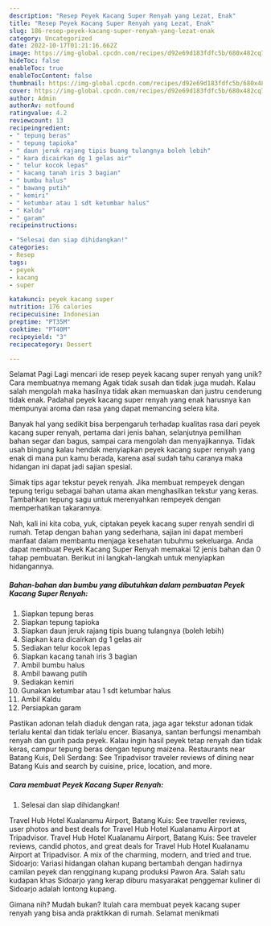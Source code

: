 ```yaml
---
description: "Resep Peyek Kacang Super Renyah yang Lezat, Enak"
title: "Resep Peyek Kacang Super Renyah yang Lezat, Enak"
slug: 186-resep-peyek-kacang-super-renyah-yang-lezat-enak
category: Uncategorized
date: 2022-10-17T01:21:16.662Z
image: https://img-global.cpcdn.com/recipes/d92e69d183fdfc5b/680x482cq70/peyek-kacang-super-renyah-foto-resep-utama.jpg
hideToc: false
enableToc: true
enableTocContent: false
thumbnail: https://img-global.cpcdn.com/recipes/d92e69d183fdfc5b/680x482cq70/peyek-kacang-super-renyah-foto-resep-utama.jpg
cover: https://img-global.cpcdn.com/recipes/d92e69d183fdfc5b/680x482cq70/peyek-kacang-super-renyah-foto-resep-utama.jpg
author: Admin
authorAv: notfound
ratingvalue: 4.2
reviewcount: 13
recipeingredient:
- " tepung beras"
- " tepung tapioka"
- " daun jeruk rajang tipis buang tulangnya boleh lebih"
- " kara dicairkan dg 1 gelas air"
- " telur kocok lepas"
- " kacang tanah iris 3 bagian"
- " bumbu halus"
- " bawang putih"
- " kemiri"
- " ketumbar atau 1 sdt ketumbar halus"
- " Kaldu"
- " garam"
recipeinstructions:

- "Selesai dan siap dihidangkan!"
categories:
- Resep
tags:
- peyek
- kacang
- super

katakunci: peyek kacang super 
nutrition: 176 calories
recipecuisine: Indonesian
preptime: "PT35M"
cooktime: "PT40M"
recipeyield: "3"
recipecategory: Dessert

---
```



Selamat Pagi Lagi mencari ide resep peyek kacang super renyah yang unik? Cara membuatnya memang Agak tidak susah dan tidak juga mudah. Kalau salah mengolah maka hasilnya tidak akan memuaskan dan justru cenderung tidak enak. Padahal peyek kacang super renyah yang enak harusnya kan mempunyai aroma dan rasa yang dapat memancing selera kita.


Banyak hal yang sedikit bisa berpengaruh terhadap kualitas rasa dari peyek kacang super renyah, pertama dari jenis bahan, selanjutnya pemilihan bahan segar dan bagus, sampai cara mengolah dan menyajikannya. Tidak usah bingung kalau hendak menyiapkan peyek kacang super renyah yang enak di mana pun kamu berada, karena asal sudah tahu caranya maka hidangan ini dapat jadi sajian spesial.

Simak tips agar tekstur peyek renyah. Jika membuat rempeyek dengan tepung terigu sebagai bahan utama akan menghasilkan tekstur yang keras. Tambahkan tepung sagu untuk merenyahkan rempeyek dengan memperhatikan takarannya.


Nah, kali ini kita coba, yuk, ciptakan peyek kacang super renyah sendiri di rumah. Tetap dengan bahan yang sederhana, sajian ini dapat memberi manfaat dalam membantu menjaga kesehatan tubuhmu sekeluarga. Anda dapat membuat Peyek Kacang Super Renyah memakai 12 jenis bahan dan 0 tahap pembuatan. Berikut ini langkah-langkah untuk menyiapkan hidangannya.

<!--inarticleads1-->

##### Bahan-bahan dan bumbu yang dibutuhkan dalam pembuatan Peyek Kacang Super Renyah:

1. Siapkan  tepung beras
1. Siapkan  tepung tapioka
1. Siapkan  daun jeruk rajang tipis buang tulangnya (boleh lebih)
1. Siapkan  kara dicairkan dg 1 gelas air
1. Sediakan  telur kocok lepas
1. Siapkan  kacang tanah iris 3 bagian
1. Ambil  bumbu halus
1. Ambil  bawang putih
1. Sediakan  kemiri
1. Gunakan  ketumbar atau 1 sdt ketumbar halus
1. Ambil  Kaldu
1. Persiapkan  garam


Pastikan adonan telah diaduk dengan rata, jaga agar tekstur adonan tidak terlalu kental dan tidak terlalu encer. Biasanya, santan berfungsi menambah renyah dan gurih pada peyek. Kalau ingin hasil peyek tetap renyah dan tidak keras, campur tepung beras dengan tepung maizena. Restaurants near Batang Kuis, Deli Serdang: See Tripadvisor traveler reviews of dining near Batang Kuis and search by cuisine, price, location, and more. 

<!--inarticleads2-->

##### Cara membuat Peyek Kacang Super Renyah:


1. Selesai dan siap dihidangkan!

Travel Hub Hotel Kualanamu Airport, Batang Kuis: See traveller reviews, user photos and best deals for Travel Hub Hotel Kualanamu Airport at Tripadvisor. Travel Hub Hotel Kualanamu Airport, Batang Kuis: See traveler reviews, candid photos, and great deals for Travel Hub Hotel Kualanamu Airport at Tripadvisor. A mix of the charming, modern, and tried and true. Sidoarjo: Variasi hidangan olahan kupang bertambah dengan hadirnya camilan peyek dan rengginang kupang produksi Pawon Ara. Salah satu kudapan khas Sidoarjo yang kerap diburu masyarakat penggemar kuliner di Sidoarjo adalah lontong kupang. 

Gimana nih? Mudah bukan? Itulah cara membuat peyek kacang super renyah yang bisa anda praktikkan di rumah. Selamat menikmati
